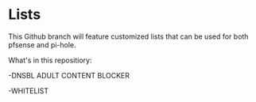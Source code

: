 # Lists
This Github branch will feature customized lists that can be used for both pfsense and pi-hole.

What's in this repositiory:

-DNSBL ADULT CONTENT BLOCKER

-WHITELIST
